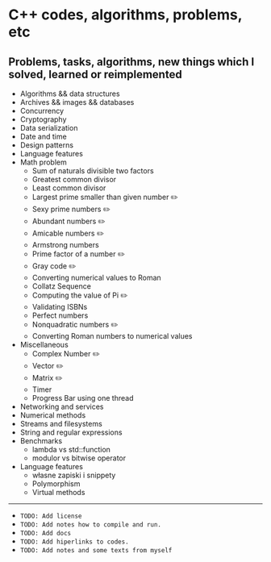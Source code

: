 # C++ codes, algorithms, problems, etc

## Problems, tasks, algorithms, new things which I solved, learned or reimplemented

- Algorithms && data structures
- Archives && images && databases
- Concurrency
- Cryptography
- Data serialization
- Date and time
- Design patterns
- Language features
- Math problem
  - Sum of naturals divisible two factors
  - Greatest common divisor
  - Least common divisor
  - Largest prime smaller than given number :pencil2:
  - Sexy prime numbers :pencil2:
  - Abundant numbers :pencil2:
  - Amicable numbers :pencil2:
  - Armstrong numbers
  - Prime factor of a number :pencil2:
  - Gray code :pencil2:
  - Converting numerical values to Roman
  - Collatz Sequence
  - Computing the value of Pi :pencil2:
  - Validating ISBNs
  - Perfect numbers
  - Nonquadratic numbers :pencil2:
  - Converting Roman numbers to numerical values
- Miscellaneous
  - Complex Number :pencil2:
  - Vector :pencil2:
  - Matrix :pencil2:
  - Timer
  - Progress Bar using one thread
- Networking and services
- Numerical methods
- Streams and filesystems
- String and regular expressions
- Benchmarks
  - lambda vs std::function
  - modulor vs bitwise operator
- Language features
  - własne zapiski i snippety
  - Polymorphism
  - Virtual methods

---

- `TODO: Add license`
- `TODO: Add notes how to compile and run.`
- `TODO: Add docs`
- `TODO: Add hiperlinks to codes.`
- `TODO: Add notes and some texts from myself`
